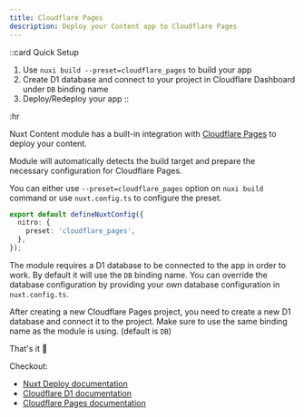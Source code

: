 ```yaml
---
title: Cloudflare Pages
description: Deploy your Content app to Cloudflare Pages
---
```


::card
Quick Setup

1. Use `nuxi build --preset=cloudflare_pages` to build your app
2. Create D1 database and connect to your project in Cloudflare Dashboard under `DB` binding name
3. Deploy/Redeploy your app
::

:hr

Nuxt Content module has a built-in integration with [Cloudflare Pages](https://pages.cloudflare.com) to deploy your content.

Module will automatically detects the build target and prepare the necessary configuration for Cloudflare Pages.

You can either use `--preset=cloudflare_pages` option on `nuxi build` command or use `nuxt.config.ts` to configure the preset.

```ts
export default defineNuxtConfig({
  nitro: {
    preset: 'cloudflare_pages',
  },
});
```

The module requires a D1 database to be connected to the app in order to work. By default it will use the `DB` binding name. You can override the database configuration by providing your own database configuration in `nuxt.config.ts`.

After creating a new Cloudflare Pages project, you need to create a new D1 database and connect it to the project. Make sure to use the same binding name as the module is using. (default is `DB`)


That's it :tada:

Checkout:

- [Nuxt Deploy documentation](https://nuxt.com/deploy/cloudflare)
- [Cloudflare D1 documentation](https://developers.cloudflare.com/d1/)
- [Cloudflare Pages documentation](https://developers.cloudflare.com/pages/)
